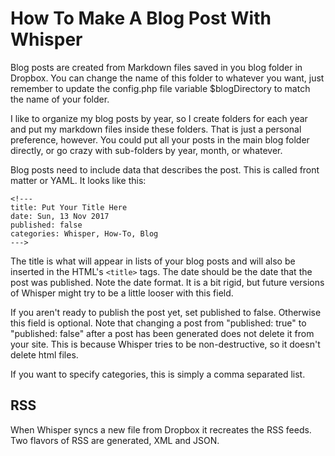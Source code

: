 <!---
title: How To Make A Post With Whisper
date: Sat, 07 Jan 2018 12:00:00 MST
published: true
categories: Whisper, How-To, Blog
--->

# How To Make A Blog Post With Whisper

Blog posts are created from Markdown files saved in you blog folder in Dropbox. You can change the name of this folder to whatever you want, just remember to update the config.php file variable $blogDirectory to match the name of your folder.

I like to organize my blog posts by year, so I create folders for each year and put my markdown files inside these folders. That is just a personal preference, however. You could put all your posts in the main blog folder directly, or go crazy with sub-folders by year, month, or whatever.

Blog posts need to include data that describes the post. This is called front matter or YAML. It looks like this:

	<!---
	title: Put Your Title Here  
	date: Sun, 13 Nov 2017  
	published: false  
	categories: Whisper, How-To, Blog  
	--->

The title is what will appear in lists of your blog posts and will also be inserted in the HTML's `<title>` tags. The date should be the date that the post was published. Note the date format. It is a bit rigid, but future versions of Whisper might try to be a little looser with this field.

If you aren't ready to publish the post yet, set published to false. Otherwise this field is optional. Note that changing a post from "published: true" to "published: false" after a post has been generated does not delete it from your site. This is because Whisper tries to be non-destructive, so it doesn't delete html files.

If you want to specify categories, this is simply a comma separated list. 

## RSS
When Whisper syncs a new file from Dropbox it recreates the RSS feeds. Two flavors of RSS are generated, XML and JSON. 